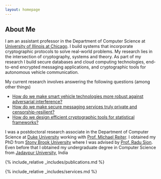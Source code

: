 ```yaml
---
layout: homepage
---
```


## About Me

I am an assistant professor in the Department of Computer Science at [University of Illinois at Chicago](https://cs.uic.edu). I build systems that incorporate cryptographic protocols to solve real-world problems. My research lies in the intersection of cryptography, systems and theory. 
As part of my research I build secure databases and cloud computing technologies, end-to-end encrypted messaging applications, and cryptographic tools for autonomous vehicle communication. 

My current research involves answering the following questions (among other things)

- [How do we make smart vehicle technologies more robust against adversarial interference?](site._includes/research.md)
- [How do we make secure messaging services truly private and censorship-resilient?](site._includes/research.md)
- [How do we design efficient cryptographic tools for statistical frameworks?](site._includes/research.md)


I was a postdoctoral research associate in the Department of Computer Science at [Duke University](https://cs.duke.edu) working with [Prof. Michael Reiter](https://reitermk.github.io/). I obtained my PhD from [Stony Brook University](https://www.cs.stonybrook.edu) where I was advised by [Prof. Radu Sion](https://zxr.io/). Even before that I obtained my undergraduate degree in Computer Science from [Jadavpur University](https://en.wikipedia.org/wiki/Jadavpur_University), India




{% include_relative _includes/publications.md %}

{% include_relative _includes/services.md %}
